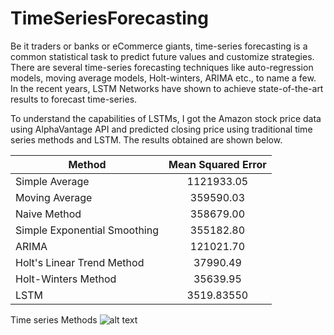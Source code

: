 # TimeSeriesForecasting

Be it traders or banks or eCommerce giants, time-series forecasting is a common statistical task to predict future values and customize strategies.  There are several time-series forecasting techniques like auto-regression models, moving average models, Holt-winters, ARIMA etc., to name a few. In the recent years, LSTM Networks have shown to achieve state-of-the-art results to forecast time-series.

To understand the capabilities of LSTMs,  I got the Amazon stock price data using AlphaVantage API and predicted closing price using traditional time series methods and LSTM. The results obtained are shown below. 

| Method                      | Mean Squared Error  |
| ----------------------------|:-------------------:|
| Simple Average              | 1121933.05          | 
| Moving Average              | 359590.03           | 
| Naive Method                | 358679.00           | 
| Simple Exponential Smoothing| 355182.80           |
| ARIMA                       | 121021.70           |
|Holt's Linear Trend Method   | 37990.49            |
|Holt-Winters Method          | 35639.95            |
|LSTM                         | 3519.83550          |


Time series Methods
![alt text](https://github.com/mahi27/TimeSeriesForecasting/blob/master/amazondata.png "Time Series Methods")
